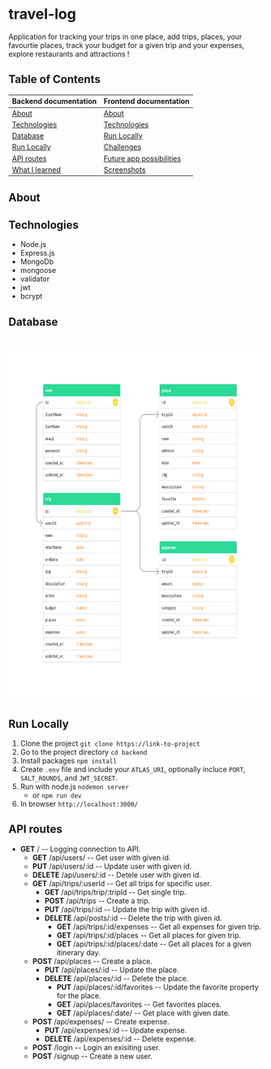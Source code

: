 # travel-log

Application for tracking your trips in one place, add trips, places, your favourtie places, track your budget for a given trip and your expenses, explore restaurants and attractions !

## Table of Contents

| Backend documentation             | Frontend documentation                     |
| :-------------------------------- | :----------------------------------------- |
| [About](#about)                   | [About](#about)                            |
| [Technologies](#technologies)     | [Technologies](#technologies)              |
| [Database](#database)             | [Run Locally](#run-locally)                |
| [Run Locally](#run-locally)       | [Challenges](#challenges)                  |
| [API routes](#api-routes)         | [Future app possibilities](#possibilities) |
| [What I learned](#what-i-learned) | [Screenshots](#screenshots)                |

## About

## Technologies

- Node.js
- Express.js
- MongoDb
- mongoose
- validator
- jwt
- bcrypt

## Database

   <br>
      <img src="/backend/public/images/database.png" width="800" height="700">

## Run Locally

1. Clone the project `git clone https://link-to-project`
2. Go to the project directory `cd backend`
3. Install packages `npm install`
4. Create `.env` file and include your `ATLAS_URI`, optionally incluce `PORT`, `SALT_ROUNDS`, and `JWT_SECRET`.
5. Run with node.js `nodemon server`
   - or `npm run dev`
6. In browser `http://localhost:3000/`

## API routes

- **GET** / -- Logging connection to API.
  - **GET** /api/users/ -- Get user with given id.
  - **PUT** /api/users/:id -- Update user with given id.
  - **DELETE** /api/users/:id -- Detele user with given id.
  - **GET** /api/trips/:userId -- Get all trips for specific user.
    - **GET** /api/trips/trip/:tripId -- Get single trip.
    - **POST** /api/trips -- Create a trip.
    - **PUT** /api/trips/:id -- Update the trip with given id.
    - **DELETE** /api/posts/:id -- Delete the trip with given id.
      - **GET** /api/trips/:id/expenses -- Get all expenses for given trip.
      - **GET** /api/trips/:id/places -- Get all places for given trip.
      - **GET** /api/trips/:id/places/:date -- Get all places for a given itinerary day.
  - **POST** /api/places -- Create a place.
    - **PUT** /api/places/:id -- Update the place.
    - **DELETE** /api/places/:id -- Delete the place.
      - **PUT** /api/places/:id/favorites -- Update the favorite property for the place.
      - **GET** /api/places/favorites -- Get favorites places.
      - **GET** /api/places/:date/ -- Get place with given date.
  - **POST** /api/expenses/ -- Create expense.
    - **PUT** /api/expenses/:id -- Update expense.
    - **DELETE** /api/expenses/:id -- Delete expense.
  - **POST** /login -- Login an exisiting user.
  - **POST** /signup -- Create a new user.
